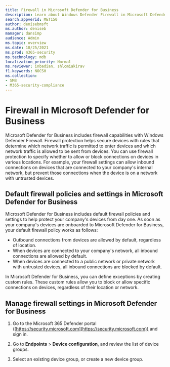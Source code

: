 ```yaml
---
title: Firewall in Microsoft Defender for Business
description: Learn about Windows Defender Firewall in Microsoft Defender for Business, including configuration settings
search.appverid: MET150
author: denisebmsft
ms.author: deniseb
manager: dansimp 
audience: Admin
ms.topic: overview
ms.date: 10/25/2021
ms.prod: m365-security
ms.technology: mdb
localization_priority: Normal
ms.reviewer: inbadian, shlomiakirav
f1.keywords: NOCSH 
ms.collection: 
- SMB
- M365-security-compliance
---
```


# Firewall in Microsoft Defender for Business

Microsoft Defender for Business includes firewall capabilities with Windows Defender Firewall. Firewall protection helps secure devices with rules that determine which network traffic is permitted to enter devices and which network traffic is allowed to be sent from devices. You can use firewall protection to specify whether to allow or block connections on devices in various locations. For example, your firewall settings can allow inbound connections on devices that are connected to your company's internal network, but prevent those connections when the device is on a network with untrusted devices.

## Default firewall policies and settings in Microsoft Defender for Business

Microsoft Defender for Business includes default firewall policies and settings to help protect your company's devices from day one. As soon as your company's devices are onboarded to Microsoft Defender for Business, your default firewall policy works as follows:

- Outbound connections from devices are allowed by default, regardless of location.
- When devices are connected to your company's network, all inbound connections are allowed by default.
- When devices are connected to a public network or private network with untrusted devices, all inbound connections are blocked by default.

In Microsoft Defender for Business, you can define exceptions by creating custom rules. These custom rules allow you to block or allow specific connections on devices, regardless of their location or network.

## Manage firewall settings in Microsoft Defender for Business

1. Go to the Microsoft 365 Defender portal ([https://security.microsoft.com](https://security.microsoft.com)) and sign in.

2. Go to **Endpoints** > **Device configuration**, and review the list of device groups.

3. Select an existing device group, or create a new device group.